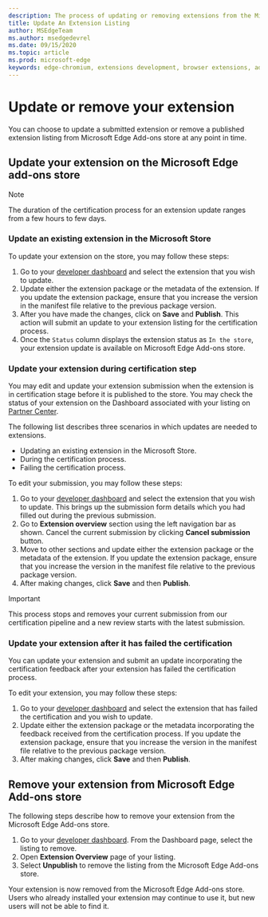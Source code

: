 ```yaml
---
description: The process of updating or removing extensions from the Microsoft Store.
title: Update An Extension Listing
author: MSEdgeTeam
ms.author: msedgedevrel
ms.date: 09/15/2020
ms.topic: article
ms.prod: microsoft-edge
keywords: edge-chromium, extensions development, browser extensions, addons, partner center, developer
---
```


# Update or remove your extension  

You can choose to update a submitted extension or remove a published extension listing from Microsoft Edge Add-ons store at any point in time. 


## Update your extension on the Microsoft Edge add-ons store

> [!NOTE]
> The duration of the certification process for an extension update ranges from a few hours to few days.

### Update an existing extension in the Microsoft Store

To update your extension on the store, you may follow these steps:

1.  Go to your [developer dashboard][MicrosoftPartnerCenter] and select the extension that you wish to update.
1.  Update either the extension package or the metadata of the extension. If you update the extension package, ensure that you increase the version in the manifest file relative to the previous package version.
1.  After you have made the changes, click on **Save** and **Publish**. This action will submit an update to your extension listing for the certification process.
1.  Once the `Status` column displays the extension status as `In the store`, your extension update is available on Microsoft Edge Add-ons store.  


### Update your extension during certification step

You may edit and update your extension submission when the extension is in certification stage before it is published to the store.  You may check the status of your extension on the Dashboard associated with your listing on [Partner Center][MicrosoftPartnerCenter].

The following list describes three scenarios in which updates are needed to extensions.

* Updating an existing extension in the Microsoft Store.
* During the certification process.
* Failing the certification process.

To edit your submission, you may follow these steps:  

1.  Go to your [developer dashboard][MicrosoftPartnerCenter] and select the extension that you wish to update. This brings up the submission form details which you had filled out during the previous submission.
1.  Go to **Extension overview** section using the left navigation bar as shown.  Cancel the current submission by clicking **Cancel submission** button.  
1.  Move to other sections and update either the extension package or the metadata of the extension. If you update the extension package, ensure that you increase the version in the manifest file relative to the previous package version.
1.  After making changes, click **Save** and then **Publish**.  

> [!IMPORTANT]
> This process stops and removes your current submission from our certification pipeline and a new review starts with the latest submission.



### Update your extension after it has failed the certification

You can update your extension and submit an update incorporating the certification feedback after your extension has failed the certification process.

To edit your extension, you may follow these steps:

1. Go to your [developer dashboard][MicrosoftPartnerCenter] and select the extension that has failed the certification and you wish to update. 
1. Update either the extension package or the metadata incorporating the feedback received from the certification process. If you update the extension package, ensure that you increase the version in the manifest file relative to the previous package version.
1.  After making changes, click **Save** and then **Publish**.
 



## Remove your extension from Microsoft Edge Add-ons store

The following steps describe how to remove your extension from the Microsoft Edge Add-ons store.  

1.  Go to your [developer dashboard][MicrosoftPartnerCenter].  From the Dashboard page, select the listing to remove.  
1.  Open **Extension Overview** page of your listing.  
1.  Select **Unpublish** to remove the listing from the Microsoft Edge Add-ons store.  

Your extension is now removed from the Microsoft Edge Add-ons store. Users who already installed your extension may continue to use it, but new users will not be able to find it.  


<!-- image links -->  

<!-- links -->  

[MicrosoftPartnerCenter]: https://partner.microsoft.com/dashboard/microsoftedge/public/login?ref=dd "Partner Center"  
